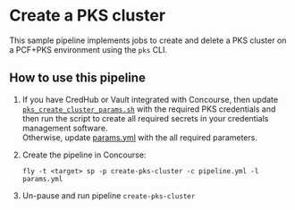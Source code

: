 # Create a PKS cluster

This sample pipeline implements jobs to create and delete a PKS cluster on a PCF+PKS environment using the `pks` CLI.

## How to use this pipeline

1) If you have CredHub or Vault integrated with Concourse, then update [`pks_create_cluster_params.sh`](pks_create_cluster_params.sh) with the required PKS credentials and then run the script to create all required secrets in your credentials management software.  
   Otherwise, update [params.yml](params.yml) with the all required parameters.

2) Create the pipeline in Concourse:   

   `fly -t <target> sp -p create-pks-cluster -c pipeline.yml -l params.yml`

3) Un-pause and run pipeline `create-pks-cluster`
